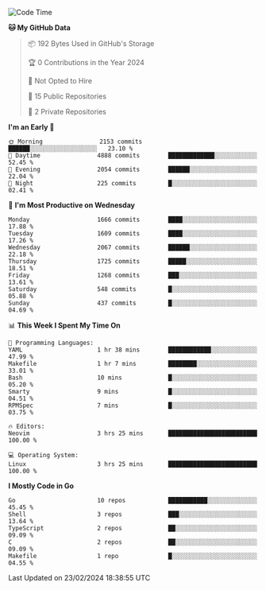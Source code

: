 <!--START_SECTION:waka-->
![Code Time](http://img.shields.io/badge/Code%20Time-376%20hrs%204%20mins-blue)

**🐱 My GitHub Data** 

> 📦 192 Bytes Used in GitHub's Storage 
 > 
> 🏆 0 Contributions in the Year 2024
 > 
> 🚫 Not Opted to Hire
 > 
> 📜 15 Public Repositories 
 > 
> 🔑 2 Private Repositories 
 > 
**I'm an Early 🐤** 

```text
🌞 Morning                2153 commits        ██████░░░░░░░░░░░░░░░░░░░   23.10 % 
🌆 Daytime                4888 commits        █████████████░░░░░░░░░░░░   52.45 % 
🌃 Evening                2054 commits        ██████░░░░░░░░░░░░░░░░░░░   22.04 % 
🌙 Night                  225 commits         █░░░░░░░░░░░░░░░░░░░░░░░░   02.41 % 
```
📅 **I'm Most Productive on Wednesday** 

```text
Monday                   1666 commits        ████░░░░░░░░░░░░░░░░░░░░░   17.88 % 
Tuesday                  1609 commits        ████░░░░░░░░░░░░░░░░░░░░░   17.26 % 
Wednesday                2067 commits        ██████░░░░░░░░░░░░░░░░░░░   22.18 % 
Thursday                 1725 commits        █████░░░░░░░░░░░░░░░░░░░░   18.51 % 
Friday                   1268 commits        ███░░░░░░░░░░░░░░░░░░░░░░   13.61 % 
Saturday                 548 commits         █░░░░░░░░░░░░░░░░░░░░░░░░   05.88 % 
Sunday                   437 commits         █░░░░░░░░░░░░░░░░░░░░░░░░   04.69 % 
```


📊 **This Week I Spent My Time On** 

```text
💬 Programming Languages: 
YAML                     1 hr 38 mins        ████████████░░░░░░░░░░░░░   47.99 % 
Makefile                 1 hr 7 mins         ████████░░░░░░░░░░░░░░░░░   33.01 % 
Bash                     10 mins             █░░░░░░░░░░░░░░░░░░░░░░░░   05.20 % 
Smarty                   9 mins              █░░░░░░░░░░░░░░░░░░░░░░░░   04.51 % 
RPMSpec                  7 mins              █░░░░░░░░░░░░░░░░░░░░░░░░   03.75 % 

🔥 Editors: 
Neovim                   3 hrs 25 mins       █████████████████████████   100.00 % 

💻 Operating System: 
Linux                    3 hrs 25 mins       █████████████████████████   100.00 % 
```

**I Mostly Code in Go** 

```text
Go                       10 repos            ███████████░░░░░░░░░░░░░░   45.45 % 
Shell                    3 repos             ███░░░░░░░░░░░░░░░░░░░░░░   13.64 % 
TypeScript               2 repos             ██░░░░░░░░░░░░░░░░░░░░░░░   09.09 % 
C                        2 repos             ██░░░░░░░░░░░░░░░░░░░░░░░   09.09 % 
Makefile                 1 repo              █░░░░░░░░░░░░░░░░░░░░░░░░   04.55 % 
```




 Last Updated on 23/02/2024 18:38:55 UTC
<!--END_SECTION:waka-->
